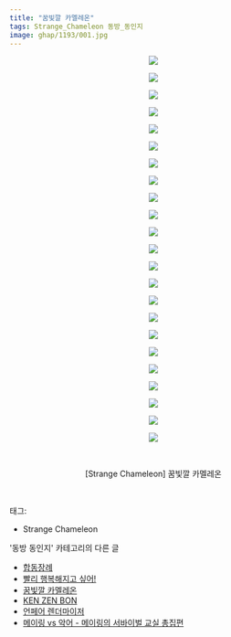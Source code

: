 ```yaml
---
title: "꿈빛깔 카멜레온"
tags: Strange_Chameleon 동방_동인지
image: ghap/1193/001.jpg
---
```

<div class="article">
<p style="text-align: center; clear: none; float: none;"><img src="{{ site.nasurl }}/ghap/1193/001.jpg"/></p>
<p style="text-align: center; clear: none; float: none;"><img src="{{ site.nasurl }}/ghap/1193/002.jpg"/></p>
<p style="text-align: center; clear: none; float: none;"><img src="{{ site.nasurl }}/ghap/1193/003.jpg"/></p>
<p style="text-align: center; clear: none; float: none;"><img src="{{ site.nasurl }}/ghap/1193/004.jpg"/></p>
<p style="text-align: center; clear: none; float: none;"><img src="{{ site.nasurl }}/ghap/1193/005.jpg"/></p>
<p style="text-align: center; clear: none; float: none;"><img src="{{ site.nasurl }}/ghap/1193/006.jpg"/></p>
<p style="text-align: center; clear: none; float: none;"><img src="{{ site.nasurl }}/ghap/1193/007.jpg"/></p>
<p style="text-align: center; clear: none; float: none;"><img src="{{ site.nasurl }}/ghap/1193/008.jpg"/></p>
<p style="text-align: center; clear: none; float: none;"><img src="{{ site.nasurl }}/ghap/1193/009.jpg"/></p>
<p style="text-align: center; clear: none; float: none;"><img src="{{ site.nasurl }}/ghap/1193/010.jpg"/></p>
<p style="text-align: center; clear: none; float: none;"><img src="{{ site.nasurl }}/ghap/1193/011.jpg"/></p>
<p style="text-align: center; clear: none; float: none;"><img src="{{ site.nasurl }}/ghap/1193/012.jpg"/></p>
<p style="text-align: center; clear: none; float: none;"><img src="{{ site.nasurl }}/ghap/1193/013.jpg"/></p>
<p style="text-align: center; clear: none; float: none;"><img src="{{ site.nasurl }}/ghap/1193/014.jpg"/></p>
<p style="text-align: center; clear: none; float: none;"><img src="{{ site.nasurl }}/ghap/1193/015.jpg"/></p>
<p style="text-align: center; clear: none; float: none;"><img src="{{ site.nasurl }}/ghap/1193/016.jpg"/></p>
<p style="text-align: center; clear: none; float: none;"><img src="{{ site.nasurl }}/ghap/1193/017.jpg"/></p>
<p style="text-align: center; clear: none; float: none;"><img src="{{ site.nasurl }}/ghap/1193/018.jpg"/></p>
<p style="text-align: center; clear: none; float: none;"><img src="{{ site.nasurl }}/ghap/1193/019.jpg"/></p>
<p style="text-align: center; clear: none; float: none;"><img src="{{ site.nasurl }}/ghap/1193/020.jpg"/></p>
<p style="text-align: center; clear: none; float: none;"><img src="{{ site.nasurl }}/ghap/1193/021.jpg"/></p>
<p style="text-align: center; clear: none; float: none;"><img src="{{ site.nasurl }}/ghap/1193/022.jpg"/></p>
<p style="text-align: center; clear: none; float: none;"><img src="{{ site.nasurl }}/ghap/1193/023.jpg"/></p>
<p style="text-align: center; clear: none; float: none;"><br/></p>
<p style="text-align: center; clear: none; float: none;">[Strange Chameleon] 꿈빛깔 카멜레온</p>
<p><br/></p>
</div><div class="tagTrail">
<p>태그: </p>
<ul>
<li>Strange Chameleon</li>
</ul>
</div><div class="another">
<p>'동방 동인지' 카테고리의 다른 글</p>
<ul>
<li><a href="/2016-07-29-ghap_1195">합동장례</a></li>
<li><a href="/2016-07-28-ghap_1194">빨리 행복해지고 싶어!</a></li>
<li><a href="/2016-07-28-ghap_1193">꿈빛깔 카멜레온</a></li>
<li><a href="/2016-07-28-ghap_1192">KEN ZEN BON</a></li>
<li><a href="/2016-07-28-ghap_1190">언페어 렌더마이저</a></li>
<li><a href="/2016-07-28-ghap_1189">메이링 vs 악어 - 메이링의 서바이벌 교실 총집편</a></li>
</ul>
</div><div class="cb_module cb_fluid">
<div class="cb_wrt cb_profile">
</div><!-- commentList close -->
</div>
<br/>
<p id="refer"></p>
<br/>
